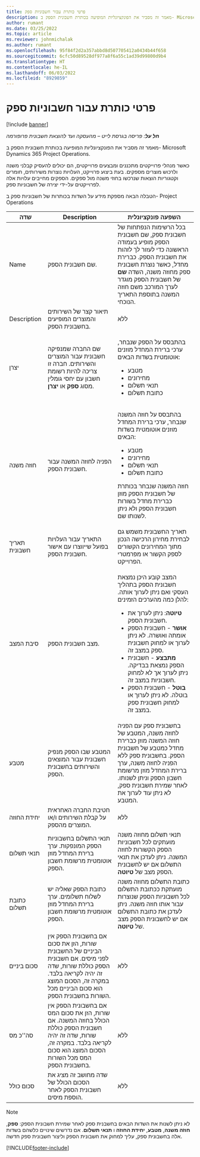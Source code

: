 ```yaml
---
title: פרטי כותרת עבור חשבוניות ספק
description: מאמר זה מסביר את הפונקציונליות המופיעה בכותרת חשבונית הספק ב- Microsoft Dynamics 365 Project Operations.
author: rumant
ms.date: 03/25/2022
ms.topic: article
ms.reviewer: johnmichalak
ms.author: rumant
ms.openlocfilehash: 95f84f2d2a357abbd8d507705412a0434b44f658
ms.sourcegitcommit: 6cfc50d89528df977a8f6a55c1ad39d99800d9b4
ms.translationtype: HT
ms.contentlocale: he-IL
ms.lasthandoff: 06/03/2022
ms.locfileid: "8929859"
---
```

# <a name="header-details-for-vendor-invoices"></a>פרטי כותרת עבור חשבוניות ספק

[!include [banner](../../includes/dataverse-preview.md)]

_**חל על**: פריסה בגרסת לייט – מהעסקה ועד להוצאת חשבונית פרופורמה_

מאמר זה מסביר את הפונקציונליות המופיעה בכותרת חשבונית הספק ב- Microsoft Dynamics 365 Project Operations.

כאשר מנהלי פרוייקטים מתכננים ומבצעים פרוייקטים, הם יכולים להעסיק קבלני משנה ולרכוש מוצרים מספקים. בעת ביצוע פרוייקט, העלויות נוצרות משירותים, חומרים וקטגוריות הוצאות שנרכשו בחוזי משנה מול ספקים. הספקים מחייבים עלויות אלה לפרוייקטים על-ידי יצירה של חשבוניות ספק.

הטבלה הבאה מספקת מידע על השדות בכותרות של חשבוניות ספק ב- Project Operations

| שדה | Description | השפעה פונקציונלית |
| --- | --- | --- |
| Name | שם חשבונית הספק. | בכל הרשימות הנפתחות של חשבונית ספק, שם חשבונית הספק מופיע בעמודה הראשונה כדי לעזור לך לזהות את חשבונית הספק. כברירת מחדל, כאשר נוצרת חשבונית ספק מחוזה משנה, השדה **שם** של חשבונית הספק מוגדר לערך המורכב משם חוזה המשנה בתוספת התאריך הנוכחי. |
| Description | תיאור קצר של השירותים והמוצרים המופיעים בחשבונית הספק. | ללא |
| יצרן | שם החברה שמנפיקה חשבונית עבור המוצרים והשירותים. חברה זו צריכה להיות רשומת חשבון עם יחסי גומלין מסוג **ספק** או **יצרן**. | <p>בהתבסס על הספק שנבחר, ערכי ברירת המחדל מוזנים אוטומטית בשדות הבאים:</p><ul><li>מטבע</li><li>מחירונים</li><li>תנאי תשלום</li><li>כתובת תשלום</li></ul> |
| חוזה משנה | הפניה לחוזה המשנה עבור חשבונית הספק. | <p>בהתבסס על חוזה המשנה שנבחר, ערכי ברירת המחדל מוזנים אוטומטית בשדות הבאים:</p><ul><li>מטבע</li><li>מחירונים</li><li>תנאי תשלום</li><li>כתובת תשלום</li></ul><p>חוזה המשנה שנבחר בכותרת של חשבונית הספק מוזן כברירת מחדל בשורות חשבונית הספק ולא ניתן לשנותו שם.</p> |
| תאריך חשבונית | התאריך עבור העלויות בפועל שייווצרו עם אישור חשבונית הספק. | תאריך החשבונית משמש גם לבחירת מחירון הרכישה הנכון מתוך המחירונים הקשורים לספק הקשור או מפרמטרי הפרוייקט. |
| סיבת המצב‬ | מצב חשבונית הספק. | <p>המצב קובע היכן נמצאת חשבונית הספק בתהליך העסקי ואם ניתן לערוך אותה. להלן כמה מהערכים הזמינים:</p><ul><li>**טיוטה**: ניתן לערוך את חשבונית הספק.</li><li>**אושר** - חשבונית הספק אומתה ואושרה. לא ניתן לערוך או למחוק חשבונית ספק במצב זה.</li><li>**מתבצע** - חשבונית הספק נמצאת בבדיקה. ניתן לערוך אך לא למחוק חשבוניות במצב זה.</li><li>**בוטל** - חשבונית הספק בוטלה. לא ניתן לערוך או למחוק חשבונית ספק במצב זה.</li></ul> |
| מטבע | המטבע שבו הספק מנפיק חשבונית עבור המוצאים והשירותים בחשבונית הספק. | בחשבונית ספק עם הפניה לחוזה משנה, המטבע של חוזה המשנה מוזן כברירת מחדל כמטבע של חשבונית הספק. בחשבונית ספק ללא הפניה לחוזה משנה, ערך ברירת המחדל מוזן מרשומת חשבון הספק וניתן לשנותו. לאחר שמירת חשבונית ספק, לא ניתן עוד לערוך את המטבע. |
| יחידת החוזה | חטיבת החברה האחראית על קבלת השירותים ו/או המוצרים מהספק. | ללא |
| תנאי תשלום | תנאי התשלום בחשבוניות הספק המונפקות. ערך ברירת המחדל מוזן אוטומטית מרשומת חשבון הספק. | תנאי תשלום מחוזה משנה מועתקים לכל חשבוניות הספק הקשורות לחוזה המשנה. ניתן לעדכן את תנאי התשלום אם יש לחשבונית הספק מצב של **טיוטה**. |
| כתובת תשלום | כתובת הספק שאליה יש לשלוח תשלומים. ערך ברירת המחדל מוזן אוטומטית מרשומת חשבון הספק. | כתובת התשלום מחוזה משנה מועתקת ככתובת התשלום לכל חשבוניות הספק שנוצרות עבור אותו חוזה משנה. ניתן לעדכן את כתובת התשלום אם יש לחשבונית הספק מצב של **טיוטה**. |
| סכום ביניים | אם בחשבונית הספק אין שורות, הזן את סכום הביניים של החשבונית לפני מיסים. אם חשבונית הספק כוללת שורות, שדה זה יהיה לקריאה בלבד. במקרה זה, הסכום המוצג הוא סכום הביניים מכל השורות בחשבונית הספק. | ללא |
| סה''כ מס | אם בחשבונית הספק אין שורות, הזן את סכום המס הכולל בחוזה המשנה. אם חשבונית הספק כוללת שורות, שדה זה יהיה לקריאה בלבד. במקרה זה, הסכום המוצג הוא סכום המס מכל השורות בחשבונית הספק. | ללא |
| סכום כולל | שדה מחושב זה מציג את הסכום הכולל של חשבונית הספק לאחר הוספת מיסים. | ללא |

> [!NOTE]
> לא ניתן לשנות את השדות הבאים בחשבנית ספק לאחר שמירת חשבונית הספק: **ספק**, **חוזה משנה**, **מטבע**, **יחידת החוזה** ו **תנאי תשלום**. אם נדרשים שינויים כלשהם בשדות אלה בחשבונית ספק, עליך למחוק את חשבונית הספק וליצור חשבונית ספק חדשה.

[!INCLUDE[footer-include](../../includes/footer-banner.md)]
